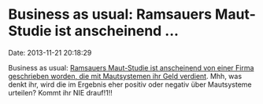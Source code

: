 Business as usual: Ramsauers Maut-Studie ist anscheinend \...
=============================================================

Date: 2013-11-21 20:18:29

Business as usual: [Ramsauers Maut-Studie ist anscheinend von einer
Firma geschrieben worden, die mit Mautsystemen ihr Geld
verdient](http://www.handelsblatt.com/politik/deutschland/verkehrspolitik-vignetten-firma-schreibt-ramsauers-maut-studie-seite-all/9090708-all.html).
Mhh, was denkt ihr, wird die im Ergebnis eher positiv oder negativ über
Mautsysteme urteilen? Kommt ihr NIE drauf!1!!
